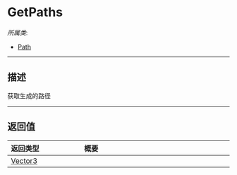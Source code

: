 # GetPaths

*所属类*:
* [Path](/Api/Classes/Other/Path.md)
------------------------------------------------------------------------------------------
## 描述

获取生成的路径


------------------------------------------------------------------------------------------
## 返回值

|<div style="width:150px">返回类型</div>|<div style="width:520px">概要</div>|
|:---|:---|
|[Vector3](/Api/DataType/Vector3.md)||
